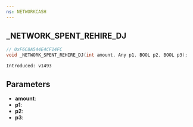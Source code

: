 ```yaml
---
ns: NETWORKCASH
---
```

## _NETWORK_SPENT_REHIRE_DJ

```c
// 0xF6C8A544E4CF14FC
void _NETWORK_SPENT_REHIRE_DJ(int amount, Any p1, BOOL p2, BOOL p3);
```

```
Introduced: v1493
```

## Parameters
* **amount**:
* **p1**:
* **p2**:
* **p3**:

